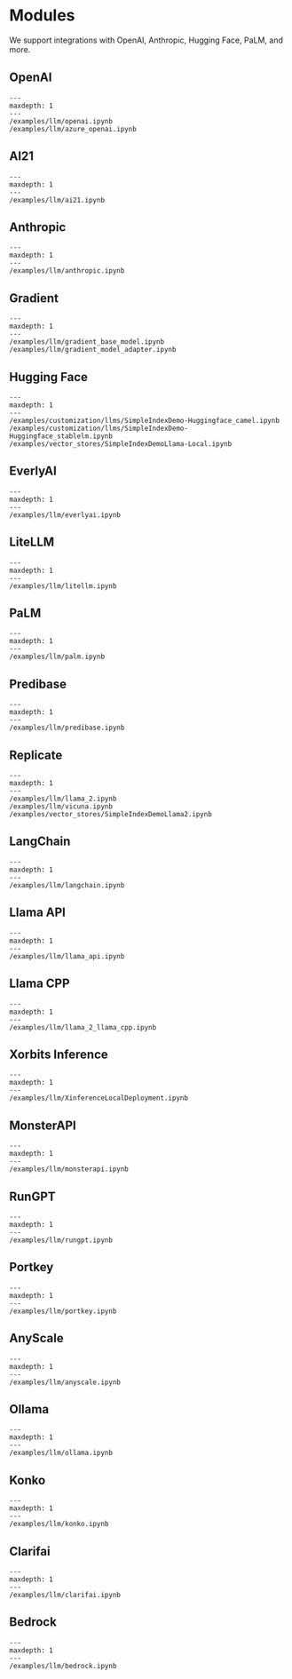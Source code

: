 # Modules

We support integrations with OpenAI, Anthropic, Hugging Face, PaLM, and more.

## OpenAI

```{toctree}
---
maxdepth: 1
---
/examples/llm/openai.ipynb
/examples/llm/azure_openai.ipynb

```

## AI21

```{toctree}
---
maxdepth: 1
---
/examples/llm/ai21.ipynb
```

## Anthropic

```{toctree}
---
maxdepth: 1
---
/examples/llm/anthropic.ipynb

```

## Gradient

```{toctree}
---
maxdepth: 1
---
/examples/llm/gradient_base_model.ipynb
/examples/llm/gradient_model_adapter.ipynb

```

## Hugging Face

```{toctree}
---
maxdepth: 1
---
/examples/customization/llms/SimpleIndexDemo-Huggingface_camel.ipynb
/examples/customization/llms/SimpleIndexDemo-Huggingface_stablelm.ipynb
/examples/vector_stores/SimpleIndexDemoLlama-Local.ipynb

```

## EverlyAI

```{toctree}
---
maxdepth: 1
---
/examples/llm/everlyai.ipynb
```

## LiteLLM

```{toctree}
---
maxdepth: 1
---
/examples/llm/litellm.ipynb
```

## PaLM

```{toctree}
---
maxdepth: 1
---
/examples/llm/palm.ipynb

```

## Predibase

```{toctree}
---
maxdepth: 1
---
/examples/llm/predibase.ipynb

```

## Replicate

```{toctree}
---
maxdepth: 1
---
/examples/llm/llama_2.ipynb
/examples/llm/vicuna.ipynb
/examples/vector_stores/SimpleIndexDemoLlama2.ipynb
```

## LangChain

```{toctree}
---
maxdepth: 1
---
/examples/llm/langchain.ipynb
```

## Llama API

```{toctree}
---
maxdepth: 1
---
/examples/llm/llama_api.ipynb
```

## Llama CPP

```{toctree}
---
maxdepth: 1
---
/examples/llm/llama_2_llama_cpp.ipynb
```

## Xorbits Inference

```{toctree}
---
maxdepth: 1
---
/examples/llm/XinferenceLocalDeployment.ipynb
```

## MonsterAPI

```{toctree}
---
maxdepth: 1
---
/examples/llm/monsterapi.ipynb
```

## RunGPT

```{toctree}
---
maxdepth: 1
---
/examples/llm/rungpt.ipynb
```

## Portkey

```{toctree}
---
maxdepth: 1
---
/examples/llm/portkey.ipynb
```

## AnyScale

```{toctree}
---
maxdepth: 1
---
/examples/llm/anyscale.ipynb
```

## Ollama

```{toctree}
---
maxdepth: 1
---
/examples/llm/ollama.ipynb
```

## Konko

```{toctree}
---
maxdepth: 1
---
/examples/llm/konko.ipynb
```

## Clarifai

```{toctree}
---
maxdepth: 1
---
/examples/llm/clarifai.ipynb
```

## Bedrock

```{toctree}
---
maxdepth: 1
---
/examples/llm/bedrock.ipynb
```
